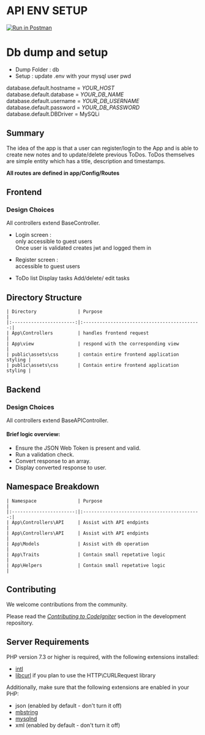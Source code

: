 # API ENV SETUP
[![Run in Postman](https://run.pstmn.io/button.svg)](https://app.getpostman.com/run-collection/b98d6077faacf5521fba)

# Db dump and setup
* Dump Folder : db
* Setup : update .env with your mysql user pwd

 database.default.hostname = _YOUR_HOST_ <br>
 database.default.database = _YOUR_DB_NAME_ <br>
 database.default.username = _YOUR_DB_USERNAME_ <br>
 database.default.password = _YOUR_DB_PASSWORD_ <br>
 database.default.DBDriver = MySQLi  


## Summary

The idea of the app is that a user can register/login to the App and is able to create new notes and to update/delete previous ToDos. ToDos themselves are simple entity which has a title, description and timestamps.

**All routes are defined in app/Config/Routes**

## Frontend

### Design Choices
All controllers extend BaseController.

* Login screen : <br>
only accessible to guest users<br>
Once user is validated creates jwt and logged them in

* Register screen : <br>
accessible to guest users<br>


* ToDo list
 Display tasks 
 Add/delete/ edit tasks


## Directory Structure
```
| Directory               | Purpose                                     |
|:-----------------------:|:-------------------------------------------:|
| App\Controllers         | handles frontend request                    |
| App\view                | respond with the corresponding view         |
| public\assets\css       | contain entire frontend application styling |                        
| public\assets\css       | Contain entire frontend application styling |            
```

## Backend
### Design Choices
All controllers extend BaseAPIController.

#### Brief logic overview:

* Ensure the JSON Web Token is present and valid.
* Run a validation check.
* Convert response to an array.
* Display converted response to user.

## Namespace Breakdown
```
| Namespace               | Purpose                                     |
|:-----------------------:|:-------------------------------------------:|
| App\Controllers\API     | Assist with API endpints                    |
| App\Controllers\API     | Assist with API endpints                    |
| App\Models              | Assist with db operation                    |
| App\Traits              | Contain small repetative logic              |              
| App\Helpers             | Contain small repetative logic              |            
```


## Contributing

We welcome contributions from the community.

Please read the [*Contributing to CodeIgniter*](https://github.com/codeigniter4/CodeIgniter4/blob/develop/contributing.md) section in the development repository.

## Server Requirements

PHP version 7.3 or higher is required, with the following extensions installed:

- [intl](http://php.net/manual/en/intl.requirements.php)
- [libcurl](http://php.net/manual/en/curl.requirements.php) if you plan to use the HTTP\CURLRequest library

Additionally, make sure that the following extensions are enabled in your PHP:

- json (enabled by default - don't turn it off)
- [mbstring](http://php.net/manual/en/mbstring.installation.php)
- [mysqlnd](http://php.net/manual/en/mysqlnd.install.php)
- xml (enabled by default - don't turn it off)
